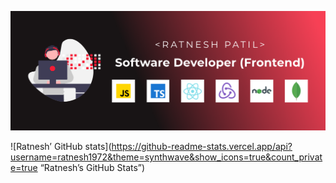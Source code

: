 ![Image](https://github.com/ratnesh1972/ratnesh1972/blob/main/githubcover2@2x.png)

![Ratnesh’ GitHub stats](https://github-readme-stats.vercel.app/api?username=ratnesh1972&theme=synthwave&show_icons=true&count_private=true “Ratnesh’s GitHub Stats”)

